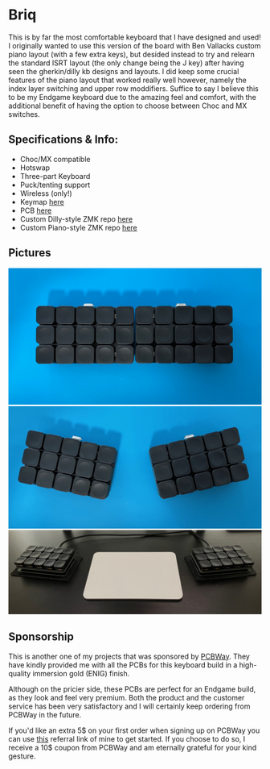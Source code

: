 # Briq

This is by far the most comfortable keyboard that I have designed and used! I originally wanted to use this version of the board with Ben Vallacks custom piano layout (with a few extra keys), but desided instead to try and relearn the standard ISRT layout (the only change being the J key) after having seen the gherkin/dilly kb designs and layouts. I did keep some crucial features of the piano layout that worked really well however, namely the index layer switching and upper row moddifiers. Suffice to say I believe this to be my Endgame keyboard due to the amazing feel and comfort, with the additional benefit of having the option to choose between Choc and MX switches.

## Specifications & Info:

- Choc/MX compatible
- Hotswap
- Three-part Keyboard
- Puck/tenting support
- Wireless (only!)
- Keymap [here](https://github.com/kunsteak/keymap-drawer/tree/main/dilly)
- PCB [here](pcb/)
- Custom Dilly-style ZMK repo [here](https://github.com/kunsteak/zmk-config-dilly)
- Custom Piano-style ZMK repo [here](https://github.com/kunsteak/zmk-config-brick)

## Pictures

![](pictures/1.jpeg)
![](pictures/2.jpeg)
![](pictures/3.jpeg)

## Sponsorship

This is another one of my projects that was sponsored by [PCBWay](https://www.pcbway.com). They have kindly provided me with all the PCBs for this keyboard build in a high-quality immersion gold (ENIG) finish.

Although on the pricier side, these PCBs are perfect for an Endgame build, as they look and feel very premium. Both the product and the customer service has been very satisfactory and I will certainly keep ordering from PCBWay in the future.

If you'd like an extra 5$ on your first order when signing up on PCBWay you can use [this](https://pcbway.com/g/dh9XKF) referral link of mine to get started. If you choose to do so, I receive a 10$ coupon from PCBWay and am eternally grateful for your kind gesture.
